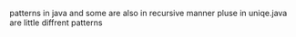 patterns in java and some are also in recursive manner pluse in uniqe.java are little diffrent patterns
